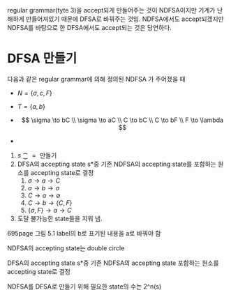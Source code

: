 regular grammar(tyte 3)을 accept되게 만들어주는 것이 NDFSA이지만 기계가 난해하게 만들어져있기 때문에 DFSA로 바꿔주는 것임. NDFSA에서도 accept되겠지만 NDFSA를 바탕으로 한 DFSA에서도 accept되는 것은 당연하다.

# DFSA 만들기

다음과 같은 regular grammar에 의해 정의된 NDFSA 가 주어졌을 때

- $N = \{\sigma, c, F\}$

- $T = \{a, b\}$

- $$
  \sigma \to bC \\
  \sigma \to aC \\
  C \to bC \\
  C \to bF \\
  F \to \lambda
  $$

- 



1. $s\closure = ​$ 만들기
2. DFSA의 accepting state s*중 기존 NDFSA의 accepting state를 포함하는 원소를 accepting state로 결정
   1. $\sigma \to a \to C$
   2. $\sigma \to b \to \sigma$
   3. $C \to a \to \emptyset$
   4. $C \to b \to \{C,F\}$
   5. $\{\sigma, F\} \to a \to C$
3. 도달 불가능한 state들을 지워 냄.

695page 그림 5.1 label의 b로 표기된 내용을 a로 바꿔야 함

NDFSA의 accepting state는 double circle

DFSA의 accepting state s*중 기존 NDFSA의 accepting state 포함하는 원소를 accepting state로 결정

NDFSA를 DFSA로 만들기 위해 필요한 state의 수는 2^n(s)